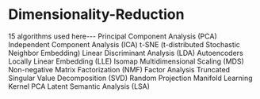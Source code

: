 # Dimensionality-Reduction
15 algorithms used here---
Principal Component Analysis (PCA)
Independent Component Analysis (ICA)
t-SNE (t-distributed Stochastic Neighbor Embedding)
Linear Discriminant Analysis (LDA)
Autoencoders
Locally Linear Embedding (LLE)
Isomap
Multidimensional Scaling (MDS)
Non-negative Matrix Factorization (NMF)
Factor Analysis
Truncated Singular Value Decomposition (SVD)
Random Projection
Manifold Learning
Kernel PCA
Latent Semantic Analysis (LSA)
